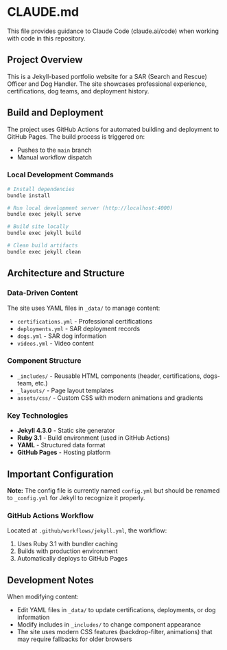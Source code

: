 # CLAUDE.md

This file provides guidance to Claude Code (claude.ai/code) when working with code in this repository.

## Project Overview

This is a Jekyll-based portfolio website for a SAR (Search and Rescue) Officer and Dog Handler. The site showcases professional experience, certifications, dog teams, and deployment history.

## Build and Deployment

The project uses GitHub Actions for automated building and deployment to GitHub Pages. The build process is triggered on:
- Pushes to the `main` branch
- Manual workflow dispatch

### Local Development Commands

```bash
# Install dependencies
bundle install

# Run local development server (http://localhost:4000)
bundle exec jekyll serve

# Build site locally
bundle exec jekyll build

# Clean build artifacts
bundle exec jekyll clean
```

## Architecture and Structure

### Data-Driven Content
The site uses YAML files in `_data/` to manage content:
- `certifications.yml` - Professional certifications
- `deployments.yml` - SAR deployment records  
- `dogs.yml` - SAR dog information
- `videos.yml` - Video content

### Component Structure
- `_includes/` - Reusable HTML components (header, certifications, dogs-team, etc.)
- `_layouts/` - Page layout templates
- `assets/css/` - Custom CSS with modern animations and gradients

### Key Technologies
- **Jekyll 4.3.0** - Static site generator
- **Ruby 3.1** - Build environment (used in GitHub Actions)
- **YAML** - Structured data format
- **GitHub Pages** - Hosting platform

## Important Configuration

**Note:** The config file is currently named `config.yml` but should be renamed to `_config.yml` for Jekyll to recognize it properly.

### GitHub Actions Workflow
Located at `.github/workflows/jekyll.yml`, the workflow:
1. Uses Ruby 3.1 with bundler caching
2. Builds with production environment
3. Automatically deploys to GitHub Pages

## Development Notes

When modifying content:
- Edit YAML files in `_data/` to update certifications, deployments, or dog information
- Modify includes in `_includes/` to change component appearance
- The site uses modern CSS features (backdrop-filter, animations) that may require fallbacks for older browsers